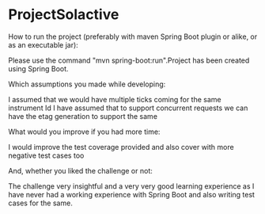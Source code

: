 # ProjectSolactive
How to run the project (preferably with maven Spring Boot plugin or alike, or as an
executable jar):

Please use the command "mvn spring-boot:run".Project has been created using Spring Boot.


Which assumptions you made while developing:

I assumed that we would have multiple ticks coming for the same instrument Id
I have assumed that to support concurrent requests we can have the etag generation to support the same

What would you improve if you had more time:

I would improve the test coverage provided and also cover with more negative test cases too

And, whether you liked the challenge or not:

The challenge very insightful and a very very good learning experience as I have never had a working experience 
with Spring Boot and also writing test cases for the same.

